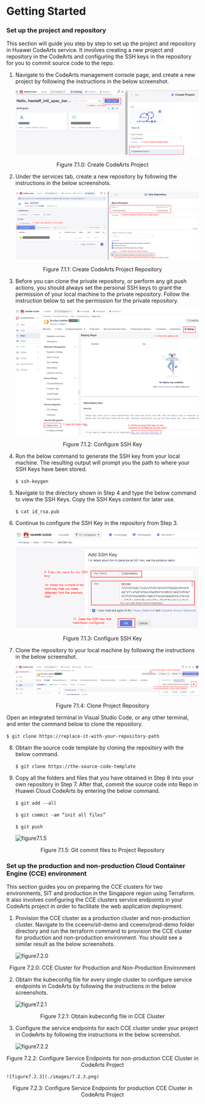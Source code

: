 # Getting Started

### Set up the project and repository

This section will guide you step by step to set up the project and repository in Huawei CodeArts service. It involves creating a new project and repository in the CodeArts and configuring the SSH keys in the repository for you to commit source code to the repo.

1. Navigate to the CodeArts management console page, and create a new project by following the instructions in the below screenshot.

    ![figure7.1.0](./images/7.1.0.png)

<p align="center"> Figure 7.1.0: Create CodeArts Project </p>

2. Under the services tab, create a new repository by following the instructions in the below screenshots.

    ![figure7.1.1](./images/7.1.1.png)

<p align="center"> Figure 7.1.1: Create CodeArts Project Repository </p>

3. Before you can clone the private repository, or perform any git push actions, you should always set the personal SSH keys to grant the permission of your local machine to the private repository. Follow the instruction below to set the permission for the private repository.

    ![figure7.1.2](./images/7.1.2.png)

<p align="center"> Figure 7.1.2: Configure SSH Key </p>

4. Run the below command to generate the SSH key from your local machine. The resulting output will prompt you the path to where your SSH Keys have been stored.

    ```$ ssh-keygen```

5. Navigate to the directory shown in Step 4 and type the below command to view the SSH Keys. Copy the SSH Keys content for later use.

    ```$ cat id_rsa.pub```

6. Continue to configure the SSH Key in the repository from Step 3.

    ![figure7.1.3](./images/7.1.3.png)

<p align="center"> Figure 7.1.3: Configure SSH Key </p>

7. Clone the repository to your local machine by following the instructions in the below screenshot.

    ![figure7.1.4](./images/7.1.4.png)

<p align="center"> Figure 7.1.4: Clone Project Repository </p>

Open an integrated terminal in Visual Studio Code, or any other terminal, and enter the command below to clone the repository.

```$ git clone https://replace-it-with-your-repository-path```

8. Obtain the source code template by cloning the repository with the below command.

    ```$ git clone https://the-source-code-template```

9. Copy all the folders and files that you have obtained in Step 8 into your own repository in Step 7. After that, commit the source code into Repo in Huawei Cloud CodeArts by entering the below command.

    ```$ git add --all```

    ```$ git commit -am “init all files”```

    ```$ git push```

    ![figure7.1.5](./images/7.1.5.png)

<p align="center"> Figure 7.1.5: Git commit files to Project Repository </p>

### Set up the production and non-production Cloud Container Engine (CCE) environment

This section guides you on preparing the CCE clusters for two environments, SIT and production in the Singapore region using Terraform. It also involves configuring the CCE clusters service endpoints in your CodeArts project in order to facilitate the web application deployment. 

1. Provision the CCE cluster as a production cluster and non-production cluster. Navigate to the cceenv/sit-demo and cceenv/prod-demo folder directory and run the terraform command to provision the CCE cluster for production and non-production environment. You should see a similar result as the below screenshots.

    ![figure7.2.0](./images/7.2.0.png)

<p align="center"> Figure 7.2.0: CCE Cluster for Production and Non-Production Environment </p>

2. Obtain the kubeconfig file for every single cluster to configure service endpoints in CodeArts by following the instructions in the below screenshots.

    ![figure7.2.1](./images/7.2.1.png)

<p align="center"> Figure 7.2.1: Obtain kubeconfig file in CCE Cluster </p>

3. Configure the service endpoints for each CCE cluster under your project in CodeArts by following the instructions in the below screenshot.

    ![figure7.2.2](./images/7.2.2.png)

<p align="center"> Figure 7.2.2: Configure Service Endpoints for non-production CCE Cluster in CodeArts Project </p>

    ![figure7.2.3](./images/7.2.3.png)

<p align="center"> Figure 7.2.3: Configure Service Endpoints for production CCE Cluster in CodeArts Project </p>